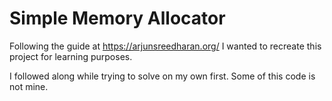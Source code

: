 # Simple Memory Allocator

Following the guide at https://arjunsreedharan.org/ I wanted to recreate this project for learning purposes. 

I followed along while trying to solve on my own first. Some of this code is not mine. 
